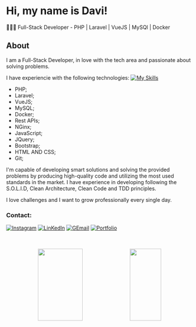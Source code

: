 # Hi, my name is Davi!

👨🏻‍💻 Full-Stack Developer - PHP | Laravel | VueJS | MySQl | Docker


## About
I am a  Full-Stack Developer, in love with the tech area and passionate about solving problems.

I have experiencie with the following technologies:
[![My Skills](https://skillicons.dev/icons?i=php,laravel,vuejs,mysql,docker,nginx,javascript,jquery,bootstrap,html,css,git)](https://skillicons.dev)
- PHP;
- Laravel;
- VueJS;
- MySQL;
- Docker;
- Rest APIs;
- NGinx;
- JavaScript;
- JQuery;
- Bootstrap;
- HTML AND CSS;
- Git;


I'm capable of developing smart solutions and solving the provided problems by producing high-quality code and utilizing the most used standards in the market.
I have experience in developing following the S.O.L.I.D, Clean Architecture, Clean Code and TDD principles.

I love challenges and I want to grow professionally every single day.

### Contact:
<div> 
  
 [![Instagram](https://img.shields.io/badge/Instagram-E4405F?style=for-the-badge&logo=instagram&logoColor=white)](https://www.instagram.com/_davijulio/)
[![LinKedIn](https://img.shields.io/badge/LinkedIn-0077B5?style=for-the-badge&logo=linkedin&logoColor=white)](https://www.linkedin.com/in/davi-j%C3%BAlio-801801240/)
[![GEmail](https://img.shields.io/badge/Gmail-D14836?style=for-the-badge&logo=gmail&logoColor=white)](https://mail.google.com/mail/u/0/#inbox?compose=new)
[![Portfolio](https://img.shields.io/badge/Portfolio-%23000000.svg?style=for-the-badge&logo=firefox&logoColor=#FF7139)](https://portfolio-davi.netlify.app/)
 </div>
 <br> <br>
<div>

<div align="center">  
   <img width="49%" height="195px" src="https://github-readme-stats.vercel.app/api?username=Davi-Julio&show_icons=true&count_private=true&hide_border=true&title_color=bd93f9&icon_color=FFD700&text_color=F8F8FF&bg_color=0d1117"/> 
  <img width="41%" height="195px" src="https://github-readme-stats.vercel.app/api/top-langs/?username=Davi-Julio&layout=compact&hide_border=true&title_color=bd93f9&text_color=F8F8FF&bg_color=0d1117" />
</div>
                                                                                     














